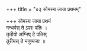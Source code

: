 +++
title = "०३ सोमस्य जाया प्रथमम्"

+++
सोमस्य जाया प्रथमं  
गन्धर्वस् ते ऽपरः पतिः ।  
तृतीयो अग्निष् टे पतिस्  
तुरीयस् ते मनुष्यजाः ॥